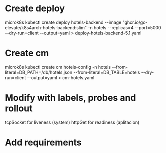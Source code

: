 # Create deploy
microk8s kubectl create deploy hotels-backend --image "ghcr.io/go-elevate/k8s4arch-hotels-backend:slim" -n hotels --replicas=4 --port=5000 --dry-run=client --output=yaml > deploy-hotels-backend-5.1.yaml

# Create cm
microk8s kubectl create cm hotels-config -n hotels --from-literal=DB_PATH=/db/hotels.json --from-literal=DB_TABLE=hotels --dry-run=client --output=yaml > cm-hotels.yaml

# Modify with labels, probes and rollout
tcpSocket for liveness (system)
httpGet for readiness (aplitacion)

# Add requirements

